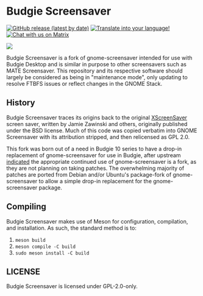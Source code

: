 # Budgie Screensaver

[![GitHub release (latest by date)](https://img.shields.io/github/v/release/BuddiesOfBudgie/budgie-screensaver)](https://github.com/BuddiesOfBudgie/budgie-screensaver/releases)
[![Translate into your language!](https://img.shields.io/badge/help%20translate-Transifex-4AB)](https://www.transifex.com/buddiesofbudgie/budgie-screensaver)
[![Chat with us on Matrix](https://img.shields.io/badge/chat-on%20Matrix-%230098D4)](https://matrix.to/#/#buddies-of-budgie:matrix.org)

[![](https://opencollective.com/buddies-of-budgie/tiers/backer.svg?avatarHeight=96)](https://opencollective.com/buddies-of-budgie)

Budgie Screensaver is a fork of gnome-screensaver intended for use with Budgie Desktop and is similar in purpose to other screensavers such as MATE Screensaver. This repository and its respective software should largely be considered as being in "maintenance mode", only updating to resolve FTBFS issues or reflect changes in the GNOME Stack.

## History

Budgie Screensaver traces its origins back to the original [XScreenSaver](https://www.jwz.org/xscreensaver/) screen saver, written by Jamie Zawinski and others, originally published under the BSD license. Much of this code was copied verbatim into GNOME Screensaver with its attribution stripped, and then relicensed as GPL 2.0.

This fork was born out of a need in Budgie 10 series to have a drop-in replacement of gnome-screensaver for use in Budgie, after upstream [indicated](https://mail.gnome.org/archives/desktop-devel-list/2016-July/msg00030.html) the appropriate continued use of gnome-screensaver is a fork, as they are not planning on taking patches. The overwhelming majority of patches are ported from Debian and/or Ubuntu's package-fork of gnome-screensaver to allow a simple drop-in replacement for the gnome-screensaver package.

## Compiling

Budgie Screensaver makes use of Meson for configuration, compilation, and installation. As such, the standard method is to:

1. `meson build`
2. `meson compile -C build`
3. `sudo meson install -C build`

## LICENSE

Budgie Screensaver is licensed under GPL-2.0-only.
